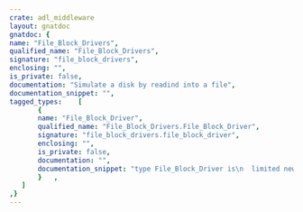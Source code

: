 ```yaml
---
crate: adl_middleware
layout: gnatdoc
gnatdoc: {
name: "File_Block_Drivers",
qualified_name: "File_Block_Drivers",
signature: "file_block_drivers",
enclosing: "",
is_private: false,
documentation: "Simulate a disk by readind into a file",
documentation_snippet: "",
tagged_types:    [
       {
       name: "File_Block_Driver",
       qualified_name: "File_Block_Drivers.File_Block_Driver",
       signature: "file_block_drivers.file_block_driver",
       enclosing: "",
       is_private: false,
       documentation: "",
       documentation_snippet: "type File_Block_Driver is\n  limited new Block_Driver with private;",
       }   ,
   ]
,}
---
```

